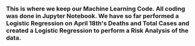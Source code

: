 ### This is where we keep our Machine Learning Code.  All coding was done in Jupyter Notebook.  We have so far performed a Logistic Regression on April 18th's Deaths and Total Cases and created a Logistic Regression to perform a Risk Analysis of the data.
